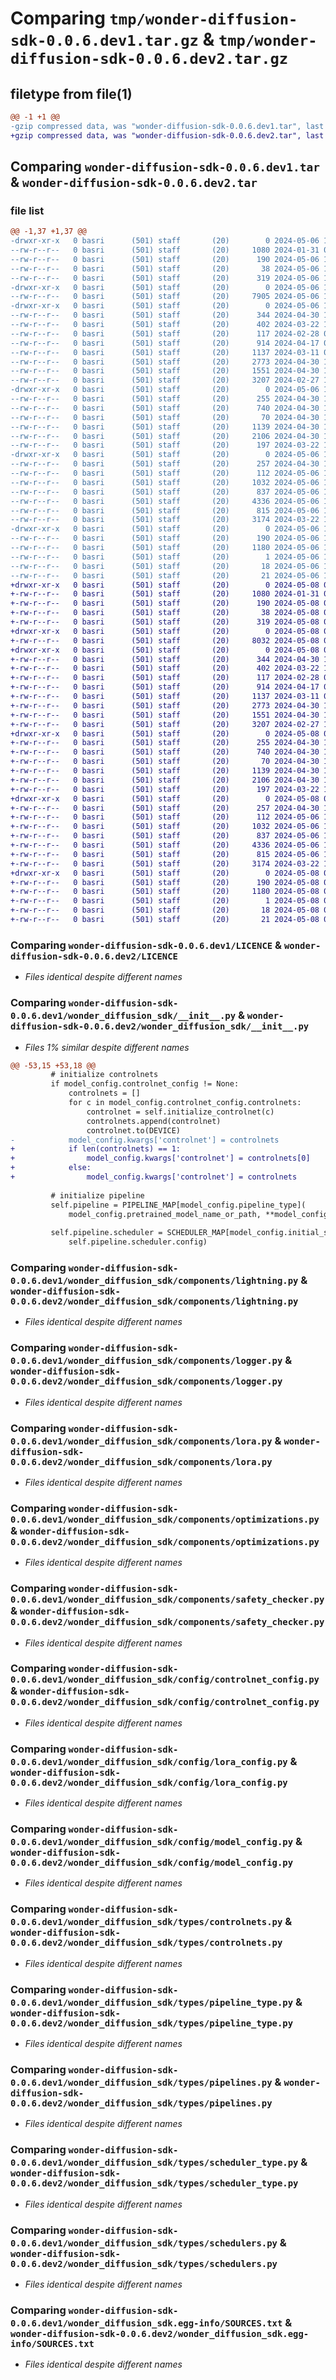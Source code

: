 # Comparing `tmp/wonder-diffusion-sdk-0.0.6.dev1.tar.gz` & `tmp/wonder-diffusion-sdk-0.0.6.dev2.tar.gz`

## filetype from file(1)

```diff
@@ -1 +1 @@
-gzip compressed data, was "wonder-diffusion-sdk-0.0.6.dev1.tar", last modified: Mon May  6 11:35:20 2024, max compression
+gzip compressed data, was "wonder-diffusion-sdk-0.0.6.dev2.tar", last modified: Wed May  8 06:41:58 2024, max compression
```

## Comparing `wonder-diffusion-sdk-0.0.6.dev1.tar` & `wonder-diffusion-sdk-0.0.6.dev2.tar`

### file list

```diff
@@ -1,37 +1,37 @@
-drwxr-xr-x   0 basri      (501) staff       (20)        0 2024-05-06 11:35:20.878544 wonder-diffusion-sdk-0.0.6.dev1/
--rw-r--r--   0 basri      (501) staff       (20)     1080 2024-01-31 06:15:26.000000 wonder-diffusion-sdk-0.0.6.dev1/LICENCE
--rw-r--r--   0 basri      (501) staff       (20)      190 2024-05-06 11:35:20.878397 wonder-diffusion-sdk-0.0.6.dev1/PKG-INFO
--rw-r--r--   0 basri      (501) staff       (20)       38 2024-05-06 11:35:20.878598 wonder-diffusion-sdk-0.0.6.dev1/setup.cfg
--rw-r--r--   0 basri      (501) staff       (20)      319 2024-05-06 11:34:16.000000 wonder-diffusion-sdk-0.0.6.dev1/setup.py
-drwxr-xr-x   0 basri      (501) staff       (20)        0 2024-05-06 11:35:20.871247 wonder-diffusion-sdk-0.0.6.dev1/wonder_diffusion_sdk/
--rw-r--r--   0 basri      (501) staff       (20)     7905 2024-05-06 11:33:19.000000 wonder-diffusion-sdk-0.0.6.dev1/wonder_diffusion_sdk/__init__.py
-drwxr-xr-x   0 basri      (501) staff       (20)        0 2024-05-06 11:35:20.874268 wonder-diffusion-sdk-0.0.6.dev1/wonder_diffusion_sdk/components/
--rw-r--r--   0 basri      (501) staff       (20)      344 2024-04-30 13:54:56.000000 wonder-diffusion-sdk-0.0.6.dev1/wonder_diffusion_sdk/components/__init__.py
--rw-r--r--   0 basri      (501) staff       (20)      402 2024-03-22 14:04:23.000000 wonder-diffusion-sdk-0.0.6.dev1/wonder_diffusion_sdk/components/deepcache.py
--rw-r--r--   0 basri      (501) staff       (20)      117 2024-02-28 08:41:39.000000 wonder-diffusion-sdk-0.0.6.dev1/wonder_diffusion_sdk/components/dotdict.py
--rw-r--r--   0 basri      (501) staff       (20)      914 2024-04-17 08:38:18.000000 wonder-diffusion-sdk-0.0.6.dev1/wonder_diffusion_sdk/components/lightning.py
--rw-r--r--   0 basri      (501) staff       (20)     1137 2024-03-11 09:11:53.000000 wonder-diffusion-sdk-0.0.6.dev1/wonder_diffusion_sdk/components/logger.py
--rw-r--r--   0 basri      (501) staff       (20)     2773 2024-04-30 13:54:27.000000 wonder-diffusion-sdk-0.0.6.dev1/wonder_diffusion_sdk/components/lora.py
--rw-r--r--   0 basri      (501) staff       (20)     1551 2024-04-30 13:42:41.000000 wonder-diffusion-sdk-0.0.6.dev1/wonder_diffusion_sdk/components/optimizations.py
--rw-r--r--   0 basri      (501) staff       (20)     3207 2024-02-27 13:23:11.000000 wonder-diffusion-sdk-0.0.6.dev1/wonder_diffusion_sdk/components/safety_checker.py
-drwxr-xr-x   0 basri      (501) staff       (20)        0 2024-05-06 11:35:20.876333 wonder-diffusion-sdk-0.0.6.dev1/wonder_diffusion_sdk/config/
--rw-r--r--   0 basri      (501) staff       (20)      255 2024-04-30 13:32:54.000000 wonder-diffusion-sdk-0.0.6.dev1/wonder_diffusion_sdk/config/__init__.py
--rw-r--r--   0 basri      (501) staff       (20)      740 2024-04-30 13:29:32.000000 wonder-diffusion-sdk-0.0.6.dev1/wonder_diffusion_sdk/config/controlnet_config.py
--rw-r--r--   0 basri      (501) staff       (20)       70 2024-04-30 13:32:07.000000 wonder-diffusion-sdk-0.0.6.dev1/wonder_diffusion_sdk/config/globals.py
--rw-r--r--   0 basri      (501) staff       (20)     1139 2024-04-30 13:30:09.000000 wonder-diffusion-sdk-0.0.6.dev1/wonder_diffusion_sdk/config/lora_config.py
--rw-r--r--   0 basri      (501) staff       (20)     2106 2024-04-30 13:33:56.000000 wonder-diffusion-sdk-0.0.6.dev1/wonder_diffusion_sdk/config/model_config.py
--rw-r--r--   0 basri      (501) staff       (20)      197 2024-03-22 14:06:09.000000 wonder-diffusion-sdk-0.0.6.dev1/wonder_diffusion_sdk/config/sdk_config.py
-drwxr-xr-x   0 basri      (501) staff       (20)        0 2024-05-06 11:35:20.878106 wonder-diffusion-sdk-0.0.6.dev1/wonder_diffusion_sdk/types/
--rw-r--r--   0 basri      (501) staff       (20)      257 2024-04-30 13:01:39.000000 wonder-diffusion-sdk-0.0.6.dev1/wonder_diffusion_sdk/types/__init__.py
--rw-r--r--   0 basri      (501) staff       (20)      112 2024-05-06 11:32:54.000000 wonder-diffusion-sdk-0.0.6.dev1/wonder_diffusion_sdk/types/controlnet_type.py
--rw-r--r--   0 basri      (501) staff       (20)     1032 2024-05-06 11:32:51.000000 wonder-diffusion-sdk-0.0.6.dev1/wonder_diffusion_sdk/types/controlnets.py
--rw-r--r--   0 basri      (501) staff       (20)      837 2024-05-06 11:31:51.000000 wonder-diffusion-sdk-0.0.6.dev1/wonder_diffusion_sdk/types/pipeline_type.py
--rw-r--r--   0 basri      (501) staff       (20)     4336 2024-05-06 11:33:02.000000 wonder-diffusion-sdk-0.0.6.dev1/wonder_diffusion_sdk/types/pipelines.py
--rw-r--r--   0 basri      (501) staff       (20)      815 2024-05-06 11:33:06.000000 wonder-diffusion-sdk-0.0.6.dev1/wonder_diffusion_sdk/types/scheduler_type.py
--rw-r--r--   0 basri      (501) staff       (20)     3174 2024-03-22 13:38:15.000000 wonder-diffusion-sdk-0.0.6.dev1/wonder_diffusion_sdk/types/schedulers.py
-drwxr-xr-x   0 basri      (501) staff       (20)        0 2024-05-06 11:35:20.872198 wonder-diffusion-sdk-0.0.6.dev1/wonder_diffusion_sdk.egg-info/
--rw-r--r--   0 basri      (501) staff       (20)      190 2024-05-06 11:35:20.000000 wonder-diffusion-sdk-0.0.6.dev1/wonder_diffusion_sdk.egg-info/PKG-INFO
--rw-r--r--   0 basri      (501) staff       (20)     1180 2024-05-06 11:35:20.000000 wonder-diffusion-sdk-0.0.6.dev1/wonder_diffusion_sdk.egg-info/SOURCES.txt
--rw-r--r--   0 basri      (501) staff       (20)        1 2024-05-06 11:35:20.000000 wonder-diffusion-sdk-0.0.6.dev1/wonder_diffusion_sdk.egg-info/dependency_links.txt
--rw-r--r--   0 basri      (501) staff       (20)       18 2024-05-06 11:35:20.000000 wonder-diffusion-sdk-0.0.6.dev1/wonder_diffusion_sdk.egg-info/requires.txt
--rw-r--r--   0 basri      (501) staff       (20)       21 2024-05-06 11:35:20.000000 wonder-diffusion-sdk-0.0.6.dev1/wonder_diffusion_sdk.egg-info/top_level.txt
+drwxr-xr-x   0 basri      (501) staff       (20)        0 2024-05-08 06:41:58.421918 wonder-diffusion-sdk-0.0.6.dev2/
+-rw-r--r--   0 basri      (501) staff       (20)     1080 2024-01-31 06:15:26.000000 wonder-diffusion-sdk-0.0.6.dev2/LICENCE
+-rw-r--r--   0 basri      (501) staff       (20)      190 2024-05-08 06:41:58.421777 wonder-diffusion-sdk-0.0.6.dev2/PKG-INFO
+-rw-r--r--   0 basri      (501) staff       (20)       38 2024-05-08 06:41:58.421969 wonder-diffusion-sdk-0.0.6.dev2/setup.cfg
+-rw-r--r--   0 basri      (501) staff       (20)      319 2024-05-08 06:41:52.000000 wonder-diffusion-sdk-0.0.6.dev2/setup.py
+drwxr-xr-x   0 basri      (501) staff       (20)        0 2024-05-08 06:41:58.414480 wonder-diffusion-sdk-0.0.6.dev2/wonder_diffusion_sdk/
+-rw-r--r--   0 basri      (501) staff       (20)     8032 2024-05-08 06:41:20.000000 wonder-diffusion-sdk-0.0.6.dev2/wonder_diffusion_sdk/__init__.py
+drwxr-xr-x   0 basri      (501) staff       (20)        0 2024-05-08 06:41:58.417767 wonder-diffusion-sdk-0.0.6.dev2/wonder_diffusion_sdk/components/
+-rw-r--r--   0 basri      (501) staff       (20)      344 2024-04-30 13:54:56.000000 wonder-diffusion-sdk-0.0.6.dev2/wonder_diffusion_sdk/components/__init__.py
+-rw-r--r--   0 basri      (501) staff       (20)      402 2024-03-22 14:04:23.000000 wonder-diffusion-sdk-0.0.6.dev2/wonder_diffusion_sdk/components/deepcache.py
+-rw-r--r--   0 basri      (501) staff       (20)      117 2024-02-28 08:41:39.000000 wonder-diffusion-sdk-0.0.6.dev2/wonder_diffusion_sdk/components/dotdict.py
+-rw-r--r--   0 basri      (501) staff       (20)      914 2024-04-17 08:38:18.000000 wonder-diffusion-sdk-0.0.6.dev2/wonder_diffusion_sdk/components/lightning.py
+-rw-r--r--   0 basri      (501) staff       (20)     1137 2024-03-11 09:11:53.000000 wonder-diffusion-sdk-0.0.6.dev2/wonder_diffusion_sdk/components/logger.py
+-rw-r--r--   0 basri      (501) staff       (20)     2773 2024-04-30 13:54:27.000000 wonder-diffusion-sdk-0.0.6.dev2/wonder_diffusion_sdk/components/lora.py
+-rw-r--r--   0 basri      (501) staff       (20)     1551 2024-04-30 13:42:41.000000 wonder-diffusion-sdk-0.0.6.dev2/wonder_diffusion_sdk/components/optimizations.py
+-rw-r--r--   0 basri      (501) staff       (20)     3207 2024-02-27 13:23:11.000000 wonder-diffusion-sdk-0.0.6.dev2/wonder_diffusion_sdk/components/safety_checker.py
+drwxr-xr-x   0 basri      (501) staff       (20)        0 2024-05-08 06:41:58.419568 wonder-diffusion-sdk-0.0.6.dev2/wonder_diffusion_sdk/config/
+-rw-r--r--   0 basri      (501) staff       (20)      255 2024-04-30 13:32:54.000000 wonder-diffusion-sdk-0.0.6.dev2/wonder_diffusion_sdk/config/__init__.py
+-rw-r--r--   0 basri      (501) staff       (20)      740 2024-04-30 13:29:32.000000 wonder-diffusion-sdk-0.0.6.dev2/wonder_diffusion_sdk/config/controlnet_config.py
+-rw-r--r--   0 basri      (501) staff       (20)       70 2024-04-30 13:32:07.000000 wonder-diffusion-sdk-0.0.6.dev2/wonder_diffusion_sdk/config/globals.py
+-rw-r--r--   0 basri      (501) staff       (20)     1139 2024-04-30 13:30:09.000000 wonder-diffusion-sdk-0.0.6.dev2/wonder_diffusion_sdk/config/lora_config.py
+-rw-r--r--   0 basri      (501) staff       (20)     2106 2024-04-30 13:33:56.000000 wonder-diffusion-sdk-0.0.6.dev2/wonder_diffusion_sdk/config/model_config.py
+-rw-r--r--   0 basri      (501) staff       (20)      197 2024-03-22 14:06:09.000000 wonder-diffusion-sdk-0.0.6.dev2/wonder_diffusion_sdk/config/sdk_config.py
+drwxr-xr-x   0 basri      (501) staff       (20)        0 2024-05-08 06:41:58.421383 wonder-diffusion-sdk-0.0.6.dev2/wonder_diffusion_sdk/types/
+-rw-r--r--   0 basri      (501) staff       (20)      257 2024-04-30 13:01:39.000000 wonder-diffusion-sdk-0.0.6.dev2/wonder_diffusion_sdk/types/__init__.py
+-rw-r--r--   0 basri      (501) staff       (20)      112 2024-05-06 11:32:54.000000 wonder-diffusion-sdk-0.0.6.dev2/wonder_diffusion_sdk/types/controlnet_type.py
+-rw-r--r--   0 basri      (501) staff       (20)     1032 2024-05-06 11:32:51.000000 wonder-diffusion-sdk-0.0.6.dev2/wonder_diffusion_sdk/types/controlnets.py
+-rw-r--r--   0 basri      (501) staff       (20)      837 2024-05-06 11:31:51.000000 wonder-diffusion-sdk-0.0.6.dev2/wonder_diffusion_sdk/types/pipeline_type.py
+-rw-r--r--   0 basri      (501) staff       (20)     4336 2024-05-06 11:33:02.000000 wonder-diffusion-sdk-0.0.6.dev2/wonder_diffusion_sdk/types/pipelines.py
+-rw-r--r--   0 basri      (501) staff       (20)      815 2024-05-06 11:33:06.000000 wonder-diffusion-sdk-0.0.6.dev2/wonder_diffusion_sdk/types/scheduler_type.py
+-rw-r--r--   0 basri      (501) staff       (20)     3174 2024-03-22 13:38:15.000000 wonder-diffusion-sdk-0.0.6.dev2/wonder_diffusion_sdk/types/schedulers.py
+drwxr-xr-x   0 basri      (501) staff       (20)        0 2024-05-08 06:41:58.415414 wonder-diffusion-sdk-0.0.6.dev2/wonder_diffusion_sdk.egg-info/
+-rw-r--r--   0 basri      (501) staff       (20)      190 2024-05-08 06:41:58.000000 wonder-diffusion-sdk-0.0.6.dev2/wonder_diffusion_sdk.egg-info/PKG-INFO
+-rw-r--r--   0 basri      (501) staff       (20)     1180 2024-05-08 06:41:58.000000 wonder-diffusion-sdk-0.0.6.dev2/wonder_diffusion_sdk.egg-info/SOURCES.txt
+-rw-r--r--   0 basri      (501) staff       (20)        1 2024-05-08 06:41:58.000000 wonder-diffusion-sdk-0.0.6.dev2/wonder_diffusion_sdk.egg-info/dependency_links.txt
+-rw-r--r--   0 basri      (501) staff       (20)       18 2024-05-08 06:41:58.000000 wonder-diffusion-sdk-0.0.6.dev2/wonder_diffusion_sdk.egg-info/requires.txt
+-rw-r--r--   0 basri      (501) staff       (20)       21 2024-05-08 06:41:58.000000 wonder-diffusion-sdk-0.0.6.dev2/wonder_diffusion_sdk.egg-info/top_level.txt
```

### Comparing `wonder-diffusion-sdk-0.0.6.dev1/LICENCE` & `wonder-diffusion-sdk-0.0.6.dev2/LICENCE`

 * *Files identical despite different names*

### Comparing `wonder-diffusion-sdk-0.0.6.dev1/wonder_diffusion_sdk/__init__.py` & `wonder-diffusion-sdk-0.0.6.dev2/wonder_diffusion_sdk/__init__.py`

 * *Files 1% similar despite different names*

```diff
@@ -53,15 +53,18 @@
         # initialize controlnets
         if model_config.controlnet_config != None:
             controlnets = []
             for c in model_config.controlnet_config.controlnets:
                 controlnet = self.initialize_controlnet(c)
                 controlnets.append(controlnet)
                 controlnet.to(DEVICE)
-            model_config.kwargs['controlnet'] = controlnets
+            if len(controlnets) == 1:
+                model_config.kwargs['controlnet'] = controlnets[0]
+            else:
+                model_config.kwargs['controlnet'] = controlnets
 
         # initialize pipeline
         self.pipeline = PIPELINE_MAP[model_config.pipeline_type](
             model_config.pretrained_model_name_or_path, **model_config.kwargs)
 
         self.pipeline.scheduler = SCHEDULER_MAP[model_config.initial_scheduler](
             self.pipeline.scheduler.config)
```

### Comparing `wonder-diffusion-sdk-0.0.6.dev1/wonder_diffusion_sdk/components/lightning.py` & `wonder-diffusion-sdk-0.0.6.dev2/wonder_diffusion_sdk/components/lightning.py`

 * *Files identical despite different names*

### Comparing `wonder-diffusion-sdk-0.0.6.dev1/wonder_diffusion_sdk/components/logger.py` & `wonder-diffusion-sdk-0.0.6.dev2/wonder_diffusion_sdk/components/logger.py`

 * *Files identical despite different names*

### Comparing `wonder-diffusion-sdk-0.0.6.dev1/wonder_diffusion_sdk/components/lora.py` & `wonder-diffusion-sdk-0.0.6.dev2/wonder_diffusion_sdk/components/lora.py`

 * *Files identical despite different names*

### Comparing `wonder-diffusion-sdk-0.0.6.dev1/wonder_diffusion_sdk/components/optimizations.py` & `wonder-diffusion-sdk-0.0.6.dev2/wonder_diffusion_sdk/components/optimizations.py`

 * *Files identical despite different names*

### Comparing `wonder-diffusion-sdk-0.0.6.dev1/wonder_diffusion_sdk/components/safety_checker.py` & `wonder-diffusion-sdk-0.0.6.dev2/wonder_diffusion_sdk/components/safety_checker.py`

 * *Files identical despite different names*

### Comparing `wonder-diffusion-sdk-0.0.6.dev1/wonder_diffusion_sdk/config/controlnet_config.py` & `wonder-diffusion-sdk-0.0.6.dev2/wonder_diffusion_sdk/config/controlnet_config.py`

 * *Files identical despite different names*

### Comparing `wonder-diffusion-sdk-0.0.6.dev1/wonder_diffusion_sdk/config/lora_config.py` & `wonder-diffusion-sdk-0.0.6.dev2/wonder_diffusion_sdk/config/lora_config.py`

 * *Files identical despite different names*

### Comparing `wonder-diffusion-sdk-0.0.6.dev1/wonder_diffusion_sdk/config/model_config.py` & `wonder-diffusion-sdk-0.0.6.dev2/wonder_diffusion_sdk/config/model_config.py`

 * *Files identical despite different names*

### Comparing `wonder-diffusion-sdk-0.0.6.dev1/wonder_diffusion_sdk/types/controlnets.py` & `wonder-diffusion-sdk-0.0.6.dev2/wonder_diffusion_sdk/types/controlnets.py`

 * *Files identical despite different names*

### Comparing `wonder-diffusion-sdk-0.0.6.dev1/wonder_diffusion_sdk/types/pipeline_type.py` & `wonder-diffusion-sdk-0.0.6.dev2/wonder_diffusion_sdk/types/pipeline_type.py`

 * *Files identical despite different names*

### Comparing `wonder-diffusion-sdk-0.0.6.dev1/wonder_diffusion_sdk/types/pipelines.py` & `wonder-diffusion-sdk-0.0.6.dev2/wonder_diffusion_sdk/types/pipelines.py`

 * *Files identical despite different names*

### Comparing `wonder-diffusion-sdk-0.0.6.dev1/wonder_diffusion_sdk/types/scheduler_type.py` & `wonder-diffusion-sdk-0.0.6.dev2/wonder_diffusion_sdk/types/scheduler_type.py`

 * *Files identical despite different names*

### Comparing `wonder-diffusion-sdk-0.0.6.dev1/wonder_diffusion_sdk/types/schedulers.py` & `wonder-diffusion-sdk-0.0.6.dev2/wonder_diffusion_sdk/types/schedulers.py`

 * *Files identical despite different names*

### Comparing `wonder-diffusion-sdk-0.0.6.dev1/wonder_diffusion_sdk.egg-info/SOURCES.txt` & `wonder-diffusion-sdk-0.0.6.dev2/wonder_diffusion_sdk.egg-info/SOURCES.txt`

 * *Files identical despite different names*

